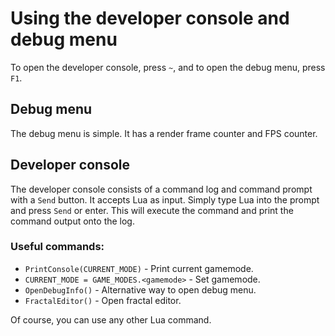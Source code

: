 # Using the developer console and debug menu
To open the developer console, press `~`, and to open the debug menu, press `F1`.

## Debug menu
The debug menu is simple. It has a render frame counter and FPS counter.

## Developer console
The developer console consists of a command log and command prompt with a `Send` button. It accepts Lua as input. Simply type Lua into the prompt and press `Send` or enter. This will execute the command and print the command output onto the log.
### Useful commands:
* `PrintConsole(CURRENT_MODE)` - Print current gamemode.
* `CURRENT_MODE = GAME_MODES.<gamemode>` - Set gamemode.
* `OpenDebugInfo()` - Alternative way to open debug menu.
* `FractalEditor()` - Open fractal editor.

Of course, you can use any other Lua command.
